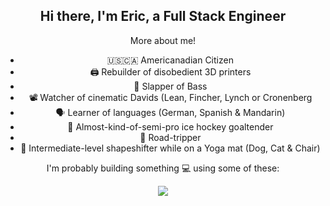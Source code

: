 <h2 align="center">
  Hi there, I'm Eric, a Full Stack Engineer
</h2>

<p align="center">
  More about me!
</p>

<ul align="center">
  <li>🇺🇸🇨🇦 Americanadian Citizen</li>
  <li>🖨️ Rebuilder of disobedient 3D printers</li>
  <li>🎸 Slapper of Bass</li>
  <li>📽️ Watcher of cinematic Davids (Lean, Fincher, Lynch or Cronenberg</li>
  <li>🗣️ Learner of languages (German, Spanish & Mandarin)</li>
  <li>🥅 Almost-kind-of-semi-pro ice hockey goaltender</li>
  <li>🚙 Road-tripper</li>
  <li>🧘 Intermediate-level shapeshifter while on a Yoga mat (Dog, Cat & Chair)</li>
</ul>

<p align="center">
  I'm probably building something 💻 using some of these: 
</p>

<p align="center">
  <a href="https://skillicons.dev">
    <img src="https://skillicons.dev/icons?i=js,ts,react,redux,nextjs,nodejs,express,postman,jest,html,css,tailwind,sass,postgres,mongodb,prisma,webpack,vite,git,github,githubactions,aws,docker,kubernetes,prometheus,grafana&perline=13" />
  </a>
</p>

<!--
**Ericesposito/Ericesposito** is a ✨ _special_ ✨ repository because its `README.md` (this file) appears on your GitHub profile.

Here are some ideas to get you started:

- 🔭 I’m currently working on ...
- 🌱 I’m currently learning ...
- 👯 I’m looking to collaborate on ...
- 🤔 I’m looking for help with ...
- 💬 Ask me about ...
- 📫 How to reach me: ...
- 😄 Pronouns: ...
- ⚡ Fun fact: ...
-->
